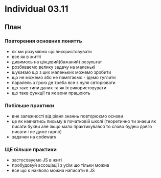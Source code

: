 # Individual 03.11

## План

### Повторення основних понятть

- як ми розуміємо що використовувати
- все як в житті
- дивимось на цінцевий(бажаний) результат
- розбиваємо велику задачу на маленькі
- шукаємо що з цих маленьких можемо зробити
- що не можемо або не памятаємо - ідемо гуглити
- паралель з грою де треба все з нуля свторювати
- що таке типи даних та як їх використовувати
- що таке функції та як вони працюють

### Побільше практики

- вне залежності від рівня знаннь повторюємо основи
- це як навчатись письму в початковій школі (теоретично ти знаєш як писати букви але якщо мало практикувався то слово будеш довго писати і не дуже гарно)
- задачки на codewars

### ЩЕ більше практики

- застосовуємо JS в житі
- пробудовуй ассоціації з усім що тільки можна
- все що є накволо можна написати в JS
